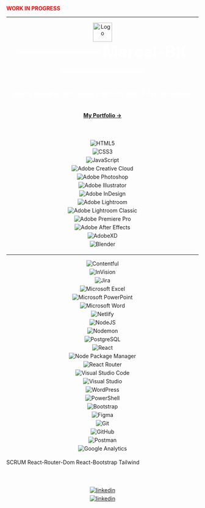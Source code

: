 <div style=color:red;font-weight:bold;font-size:12pt">WORK IN PROGRESS</div>

---

<div align="center"> <img src=https://i.ibb.co/YLnmqT4/Logo-Wei.png alt="Logo" title="Logo" width="50"/> </div>

<!-- ### <div align="center">Hi, I'm</div> -->

<div align="center" style=color:white;font-weight:bold;font-size:32pt>&mdash;&mdash;&mdash;&mdash;&mdash; Marcel-BK &mdash;&mdash;&mdash;&mdash;&mdash;</div>

### <div align="center" style=color:white>Media Designer and Junior Fullstack Web & App Developer</div>

#
#### <div align="center">[My Portfolio &rarr;](https://marcelbk-portfolio.netlify.app/)</div>

#
<br>

<div align="center">
    <img src=https://img.shields.io/badge/HTML5-E34F26?style=for-the-badge&logo=html5&logoColor=white alt="HTML5" title="HTML5" style="margin-bottom: 5px;" />
</div>

<div align="center">
    <img src=https://img.shields.io/badge/CSS3-1572B6?style=for-the-badge&logo=css3&logoColor=white alt="CSS3" title="CSS3" style="margin-bottom: 5px;" />
</div>

<div align="center">
    <img src=https://img.shields.io/badge/JavaScript-F7DF1E?style=for-the-badge&logo=javascript&logoColor=black alt="JavaScript" title="JavaScript" style="margin-bottom: 5px;" />
</div>

<div align="center">
    <img src=https://camo.githubusercontent.com/a3a08922383b06c40248070de560cd9575c368a61d3b9347d4f598c0e16d56eb/68747470733a2f2f696d672e736869656c64732e696f2f7374617469632f76313f7374796c653d666f722d7468652d6261646765266d6573736167653d41646f62652b43726561746976652b436c6f756426636f6c6f723d444131463236266c6f676f3d41646f62652b43726561746976652b436c6f7564266c6f676f436f6c6f723d464646464646266c6162656c3d alt="Adobe Creative Cloud" title="Adobe Creative Cloud" style="margin-bottom: 5px;" />
</div>

<div align="center">
    <img src=https://camo.githubusercontent.com/da23e68967c3cf2d4c4b996f8f43cec1e31e8acc5debff00da314edd01e30c39/68747470733a2f2f696d672e736869656c64732e696f2f7374617469632f76313f7374796c653d666f722d7468652d6261646765266d6573736167653d41646f62652b50686f746f73686f7026636f6c6f723d333141384646266c6f676f3d41646f62652b50686f746f73686f70266c6f676f436f6c6f723d464646464646266c6162656c3d alt="Adobe Photoshop" title="Adobe Photoshop" style="margin-bottom: 5px;" />
</div>

<div align="center">
    <img src=https://camo.githubusercontent.com/0d0c1eaebc70a9b9aade99554c63af1dbffdcd4167ee1c36cde8d5f9a6b6f472/68747470733a2f2f696d672e736869656c64732e696f2f7374617469632f76313f7374796c653d666f722d7468652d6261646765266d6573736167653d41646f62652b496c6c7573747261746f7226636f6c6f723d323232323232266c6f676f3d41646f62652b496c6c7573747261746f72266c6f676f436f6c6f723d464639413030266c6162656c3d alt="Adobe Illustrator" title="Adobe Illustrator" style="margin-bottom: 5px;" />
</div>

<div align="center">
    <img src=https://camo.githubusercontent.com/2a1da8ba771aba4b2ff5e29b03a9d36731d1f7d3a6b0de1025f9604da010cd0a/68747470733a2f2f696d672e736869656c64732e696f2f7374617469632f76313f7374796c653d666f722d7468652d6261646765266d6573736167653d41646f62652b496e44657369676e26636f6c6f723d464633333636266c6f676f3d41646f62652b496e44657369676e266c6f676f436f6c6f723d464646464646266c6162656c3d alt="Adobe InDesign" title="Adobe InDesign" style="margin-bottom: 5px;" />
</div>

<div align="center">
    <img src=https://camo.githubusercontent.com/dc07ada5bb0037d6717c13d27163d1d8367957125e5105c5857024952b66f87c/68747470733a2f2f696d672e736869656c64732e696f2f7374617469632f76313f7374796c653d666f722d7468652d6261646765266d6573736167653d41646f62652b4c69676874726f6f6d26636f6c6f723d333141384646266c6f676f3d41646f62652b4c69676874726f6f6d266c6f676f436f6c6f723d464646464646266c6162656c3d alt="Adobe Lightroom" title="Adobe Lightroom" style="margin-bottom: 5px;" />
</div>

<div align="center">
    <img src=https://camo.githubusercontent.com/48a2b8280eaf618ac322a0e06d5e0553200867c688e6b393c465a726219b6095/68747470733a2f2f696d672e736869656c64732e696f2f7374617469632f76313f7374796c653d666f722d7468652d6261646765266d6573736167653d41646f62652b4c69676874726f6f6d2b436c617373696326636f6c6f723d333141384646266c6f676f3d41646f62652b4c69676874726f6f6d2b436c6173736963266c6f676f436f6c6f723d464646464646266c6162656c3d alt="Adobe Lightroom Classic" title="Adobe Lightroom Classic" style="margin-bottom: 5px;" />
</div>

<div align="center">
    <img src=https://camo.githubusercontent.com/8f4e2d0217299fda1e431bf47083f862953838c803ef064e2351c8a24ff59a09/68747470733a2f2f696d672e736869656c64732e696f2f7374617469632f76313f7374796c653d666f722d7468652d6261646765266d6573736167653d41646f62652b5072656d696572652b50726f26636f6c6f723d393939394646266c6f676f3d41646f62652b5072656d696572652b50726f266c6f676f436f6c6f723d464646464646266c6162656c3d alt="Adobe Premiere Pro" title="Adobe Premiere Pro" style="margin-bottom: 5px;" />
</div>

<div align="center">
    <img src=https://camo.githubusercontent.com/13e2a6ad4d6080971256ff4fecfe2cad9e7cacd93965e43c20c198c1886fddc1/68747470733a2f2f696d672e736869656c64732e696f2f7374617469632f76313f7374796c653d666f722d7468652d6261646765266d6573736167653d41646f62652b41667465722b4566666563747326636f6c6f723d393939394646266c6f676f3d41646f62652b41667465722b45666665637473266c6f676f436f6c6f723d464646464646266c6162656c3d alt="Adobe After Effects" title="Adobe After Effects" style="margin-bottom: 5px;" />
</div>

<div align="center">
    <img src=https://camo.githubusercontent.com/567344d533349084f5284b70ca883538e893ae3e57ca6dd1e273c21dc86e104b/68747470733a2f2f696d672e736869656c64732e696f2f7374617469632f76313f7374796c653d666f722d7468652d6261646765266d6573736167653d41646f62652b584426636f6c6f723d464636314636266c6f676f3d41646f62652b5844266c6f676f436f6c6f723d464646464646266c6162656c3d alt="AdobeXD" title="AdobeXD" style="margin-bottom: 5px;" />
</div>

<div align="center">
    <img src=https://camo.githubusercontent.com/606676c5c4a34e0303d058caa770859464873eeb5d7708ba4dadeeb2b1eca147/68747470733a2f2f696d672e736869656c64732e696f2f7374617469632f76313f7374796c653d666f722d7468652d6261646765266d6573736167653d426c656e64657226636f6c6f723d463537393241266c6f676f3d426c656e646572266c6f676f436f6c6f723d464646464646266c6162656c3d alt="Blender" title="Blender" style="margin-bottom: 5px;" />
</div>



---



<div align="center">
    <img src=https://camo.githubusercontent.com/769b019bb1bf33eefacba52485ead2795a91de781c0dce13482b853998de4158/68747470733a2f2f696d672e736869656c64732e696f2f7374617469632f76313f7374796c653d666f722d7468652d6261646765266d6573736167653d436f6e74656e7466756c26636f6c6f723d323437384343266c6f676f3d436f6e74656e7466756c266c6f676f436f6c6f723d464646464646266c6162656c3d alt="Contentful" title="Contentful" style="margin-bottom: 5px;" />
</div>

<div align="center">
    <img src=https://camo.githubusercontent.com/5adb4abc14c5d393f30f576020f3e6140ffb468ea62c0c0b9b6fe490e98f3316/68747470733a2f2f696d672e736869656c64732e696f2f7374617469632f76313f7374796c653d666f722d7468652d6261646765266d6573736167653d496e566973696f6e26636f6c6f723d464633333636266c6f676f3d496e566973696f6e266c6f676f436f6c6f723d464646464646266c6162656c3d alt="InVision" title="InVision" style="margin-bottom: 5px;" />
</div>

<div align="center">
    <img src=https://camo.githubusercontent.com/c2071c77d040777dca5cb14275158741ef1c91f8b8791029d4e266c2e9ea823d/68747470733a2f2f696d672e736869656c64732e696f2f7374617469632f76313f7374796c653d666f722d7468652d6261646765266d6573736167653d4a6972612b536f66747761726526636f6c6f723d303035324343266c6f676f3d4a6972612b536f667477617265266c6f676f436f6c6f723d464646464646266c6162656c3d alt="Jira" title="Jira" style="margin-bottom: 5px;" />
</div>

<div align="center">
    <img src=https://camo.githubusercontent.com/ab4cab0a1c6420d4e3a0b0a799097043d81916281f36a5e66275d74c70b9de9a/68747470733a2f2f696d672e736869656c64732e696f2f7374617469632f76313f7374796c653d666f722d7468652d6261646765266d6573736167653d4d6963726f736f66742b457863656c26636f6c6f723d323137333436266c6f676f3d4d6963726f736f66742b457863656c266c6f676f436f6c6f723d464646464646266c6162656c3d alt="Microsoft Excel" title="Microsoft Excel" style="margin-bottom: 5px;" />
</div>

<div align="center">
    <img src=https://camo.githubusercontent.com/55e335f8e7935fb4068c8dcd8c76aa527b06632983213b07325c450bef697690/68747470733a2f2f696d672e736869656c64732e696f2f7374617469632f76313f7374796c653d666f722d7468652d6261646765266d6573736167653d4d6963726f736f66742b506f776572506f696e7426636f6c6f723d423734373241266c6f676f3d4d6963726f736f66742b506f776572506f696e74266c6f676f436f6c6f723d464646464646266c6162656c3d alt="Microsoft PowerPoint" title="Microsoft PowerPoint" style="margin-bottom: 5px;" />
</div>

<div align="center">
    <img src=https://camo.githubusercontent.com/55719800bf4a57ee70e09bf2f35624bc1729e0798684d765e2eee8bf4b661614/68747470733a2f2f696d672e736869656c64732e696f2f7374617469632f76313f7374796c653d666f722d7468652d6261646765266d6573736167653d4d6963726f736f66742b576f726426636f6c6f723d324235373941266c6f676f3d4d6963726f736f66742b576f7264266c6f676f436f6c6f723d464646464646266c6162656c3d alt="Microsoft Word" title="Microsoft Word" style="margin-bottom: 5px;" />
</div>

<div align="center">
    <img src=https://camo.githubusercontent.com/4bf4032c0a9d161f5cfc6e5cbeabbfeae6e86921d0bcf07a04cd9f83b26de92a/68747470733a2f2f696d672e736869656c64732e696f2f7374617469632f76313f7374796c653d666f722d7468652d6261646765266d6573736167653d4e65746c69667926636f6c6f723d323232323232266c6f676f3d4e65746c696679266c6f676f436f6c6f723d303043374237266c6162656c3d alt="Netlify" title="Netlify" style="margin-bottom: 5px;" />
</div>

<div align="center">
    <img src=https://camo.githubusercontent.com/faec9d89bd2c7d47b91d988dcd0f27011c27e8191d45836cfa36bf2b3c2a92bd/68747470733a2f2f696d672e736869656c64732e696f2f7374617469632f76313f7374796c653d666f722d7468652d6261646765266d6573736167653d4e6f64652e6a7326636f6c6f723d333339393333266c6f676f3d4e6f64652e6a73266c6f676f436f6c6f723d464646464646266c6162656c3d alt="NodeJS" title="NodeJS" style="margin-bottom: 5px;" />
</div>

<div align="center">
    <img src=https://camo.githubusercontent.com/545fe69962105279d6b4a0c4a354a921fbc2e97403f8d9a05e4f1d98d74ccbff/68747470733a2f2f696d672e736869656c64732e696f2f7374617469632f76313f7374796c653d666f722d7468652d6261646765266d6573736167653d4e6f64656d6f6e26636f6c6f723d323232323232266c6f676f3d4e6f64656d6f6e266c6f676f436f6c6f723d373644303442266c6162656c3d alt="Nodemon" title="Nodemon" style="margin-bottom: 5px;" />
</div>

<div align="center">
    <img src=https://camo.githubusercontent.com/95a15266c9b093e9070410fa62c8dcba6611e79edd738e0ded7ec5b52541d6c4/68747470733a2f2f696d672e736869656c64732e696f2f7374617469632f76313f7374796c653d666f722d7468652d6261646765266d6573736167653d506f737467726553514c26636f6c6f723d343136394531266c6f676f3d506f737467726553514c266c6f676f436f6c6f723d464646464646266c6162656c3d alt="PostgreSQL" title="PostgreSQL" style="margin-bottom: 5px;" />
</div>

<div align="center">
    <img src=https://camo.githubusercontent.com/67a01fa7cf337616274f39c070a11638f2e65720e414ef55b8dd3f9c2a803b2a/68747470733a2f2f696d672e736869656c64732e696f2f7374617469632f76313f7374796c653d666f722d7468652d6261646765266d6573736167653d526561637426636f6c6f723d323232323232266c6f676f3d5265616374266c6f676f436f6c6f723d363144414642266c6162656c3d alt="React" title="React" style="margin-bottom: 5px;" />
</div>

<div align="center">
    <img src=https://camo.githubusercontent.com/fd60ad1cae960eb3117e20dc1305b39f820004bf601b0e00ea032eccb9897dfd/68747470733a2f2f696d672e736869656c64732e696f2f7374617469632f76313f7374796c653d666f722d7468652d6261646765266d6573736167653d6e706d26636f6c6f723d434233383337266c6f676f3d6e706d266c6f676f436f6c6f723d464646464646266c6162656c3d alt="Node Package Manager" title="Node Package Manager" style="margin-bottom: 5px;" />
</div>

<div align="center">
    <img src=https://camo.githubusercontent.com/a5f1968a99631284ca552953929cff7b6abb375853bb0944fae0dc520c45c73b/68747470733a2f2f696d672e736869656c64732e696f2f7374617469632f76313f7374796c653d666f722d7468652d6261646765266d6573736167653d52656163742b526f7574657226636f6c6f723d434134323435266c6f676f3d52656163742b526f75746572266c6f676f436f6c6f723d464646464646266c6162656c3d alt="React Router" title="React Router" style="margin-bottom: 5px;" />
</div>

<div align="center">
    <img src=https://camo.githubusercontent.com/333efdf3d52583cf7c536e5364439a833bb89c25afffbb42550c2bf0ce260827/68747470733a2f2f696d672e736869656c64732e696f2f7374617469632f76313f7374796c653d666f722d7468652d6261646765266d6573736167653d56697375616c2b53747564696f2b436f646526636f6c6f723d303037414343266c6f676f3d56697375616c2b53747564696f2b436f6465266c6f676f436f6c6f723d464646464646266c6162656c3d alt="Visual Studio Code" title="Visual Studio Code" style="margin-bottom: 5px;" />
</div>

<div align="center">
    <img src=https://camo.githubusercontent.com/fd60f44029161b7287b32f4986ef98f1caa6705355d8df6d14db7de0b50a89ba/68747470733a2f2f696d672e736869656c64732e696f2f7374617469632f76313f7374796c653d666f722d7468652d6261646765266d6573736167653d56697375616c2b53747564696f26636f6c6f723d354332443931266c6f676f3d56697375616c2b53747564696f266c6f676f436f6c6f723d464646464646266c6162656c3d alt="Visual Studio" title="Visual Studio" style="margin-bottom: 5px;" />
</div>

<div align="center">
    <img src=https://camo.githubusercontent.com/2943f0d0ea94547e106bc8d4f6208186d826c30ce4526b1d617b3ba5482ec38f/68747470733a2f2f696d672e736869656c64732e696f2f7374617469632f76313f7374796c653d666f722d7468652d6261646765266d6573736167653d576f7264507265737326636f6c6f723d323137353942266c6f676f3d576f72645072657373266c6f676f436f6c6f723d464646464646266c6162656c3d alt="WordPress" title="WordPress" style="margin-bottom: 5px;" />
</div>

<div align="center">
    <img src=https://camo.githubusercontent.com/7170f2b11694c211616fec01be572d446b7b187a47396b3dbce4abc69c0eca75/68747470733a2f2f696d672e736869656c64732e696f2f7374617469632f76313f7374796c653d666f722d7468652d6261646765266d6573736167653d506f7765725368656c6c26636f6c6f723d353339314645266c6f676f3d506f7765725368656c6c266c6f676f436f6c6f723d464646464646266c6162656c3d alt="PowerShell" title="PowerShell" style="margin-bottom: 5px;" />
</div>

<div align="center">
    <img src=https://camo.githubusercontent.com/8d0e8bf4a315e73ce23e6d5e3193279d53d066717f7f806d7af7305d9334e7cb/68747470733a2f2f696d672e736869656c64732e696f2f7374617469632f76313f7374796c653d666f722d7468652d6261646765266d6573736167653d426f6f74737472617026636f6c6f723d373935324233266c6f676f3d426f6f747374726170266c6f676f436f6c6f723d464646464646266c6162656c3d alt="Bootstrap" title="Bootstrap" style="margin-bottom: 5px;" />
</div>

<div align="center">
    <img src=https://camo.githubusercontent.com/a0e17e3c41abff3e7abb85b7df8b9fa42794c7df939eb6ed01f970c8677ad7a0/68747470733a2f2f696d672e736869656c64732e696f2f7374617469632f76313f7374796c653d666f722d7468652d6261646765266d6573736167653d4669676d6126636f6c6f723d463234453145266c6f676f3d4669676d61266c6f676f436f6c6f723d464646464646266c6162656c3d alt="Figma" title="Figma" style="margin-bottom: 5px;" />
</div>

<div align="center">
    <img src=https://camo.githubusercontent.com/42acc7ee3a18313a065e672e0835729edf3361dedb045d6c3cf8821fe30a1c2d/68747470733a2f2f696d672e736869656c64732e696f2f7374617469632f76313f7374796c653d666f722d7468652d6261646765266d6573736167653d47697426636f6c6f723d463035303332266c6f676f3d476974266c6f676f436f6c6f723d464646464646266c6162656c3d alt="Git" title="Git" style="margin-bottom: 5px;" />
</div>

<div align="center">
    <img src=https://camo.githubusercontent.com/cca71357fe98ec5f8cd6ebab9044ad2901f4b64ebda379ac81608ed9f1caa1a0/68747470733a2f2f696d672e736869656c64732e696f2f7374617469632f76313f7374796c653d666f722d7468652d6261646765266d6573736167653d47697448756226636f6c6f723d313831373137266c6f676f3d476974487562266c6f676f436f6c6f723d464646464646266c6162656c3d alt="GitHub" title="GitHub" style="margin-bottom: 5px;" />
</div>

<div align="center">
    <img src=https://camo.githubusercontent.com/d2737af1a4caf34d83fc933874a0c907b6419848a41f8e3e914a7c35356ca3cf/68747470733a2f2f696d672e736869656c64732e696f2f7374617469632f76313f7374796c653d666f722d7468652d6261646765266d6573736167653d506f73746d616e26636f6c6f723d464636433337266c6f676f3d506f73746d616e266c6f676f436f6c6f723d464646464646266c6162656c3d alt="Postman" title="Postman" style="margin-bottom: 5px;" />
</div>

<div align="center">
    <img src=https://camo.githubusercontent.com/73d3063b19b431cd5eca0313fe36a46bb464fe3551ab9d38a7c759fb3694143c/68747470733a2f2f696d672e736869656c64732e696f2f7374617469632f76313f7374796c653d666f722d7468652d6261646765266d6573736167653d476f6f676c652b416e616c797469637326636f6c6f723d453337343030266c6f676f3d476f6f676c652b416e616c7974696373266c6f676f436f6c6f723d464646464646266c6162656c3d alt="Google Analytics" title="Google Analytics" style="margin-bottom: 5px;" />
</div>

SCRUM
React-Router-Dom
React-Bootstrap
Tailwind

<!-- <div align="center">
    <img src= alt="#" title="#" style="margin-bottom: 5px;" />
</div> -->

#
<br>

<div align="center">
    <a href="https://www.linkedin.com/in/marcel-bk/" target="_blank">
        <img src=https://camo.githubusercontent.com/7a69bd5d09a95f693fb09fa498af196ea6fceecf63a70a7a37d17d5de5c97d17/68747470733a2f2f696d672e736869656c64732e696f2f7374617469632f76313f7374796c653d666f722d7468652d6261646765266d6573736167653d69436c6f756426636f6c6f723d333639334633266c6f676f3d69436c6f7564266c6f676f436f6c6f723d464646464646266c6162656c3d alt=linkedin title="LinkedIn MarcelBK" style="margin-bottom: 5px;" />
    </a>
</div>

<div align="center">
    <a href="https://www.linkedin.com/in/marcel-bk/" target="_blank">
        <img src=https://img.shields.io/badge/linkedin-%231E77B5.svg?&style=for-the-badge&logo=linkedin&logoColor=white alt=linkedin title="LinkedIn MarcelBK" style="margin-bottom: 5px;" />
    </a>
</div>